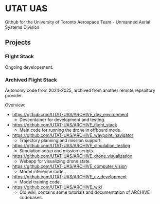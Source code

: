 # UTAT UAS

Github for the University of Toronto Aerospace Team - Unmanned Aerial Systems Division

## Projects

### Flight Stack

Ongoing developement.

### Archived Flight Stack

Autonomy code from 2024-2025, archived from another remote repsoitory provider.

Overview:
- https://github.com/UTAT-UAS/ARCHIVE_dev_environment
  - Devcontainer for development and testing.
- https://github.com/UTAT-UAS/ARCHIVE_flight_stack
  - Main code for running the drone in offboard mode.
- https://github.com/UTAT-UAS/ARCHIVE_waypoint_navigator
  - Trajectory planning and mission support.
- https://github.com/UTAT-UAS/ARCHIVE_simulation_testing
  - Simulation setup and mission scripts.
- https://github.com/UTAT-UAS/ARCHIVE_drone_visualization
  - Webapp for visualizing drone state.
- https://github.com/UTAT-UAS/ARCHIVE_computer_vision
  - Model inference code.
- https://github.com/UTAT-UAS/ARCHIVE_cv_development
  - Model training code.
- https://github.com/UTAT-UAS/ARCHIVE_wiki
  - Old wiki, contains some tutorials and documentation of ARCHIVE codebases.

